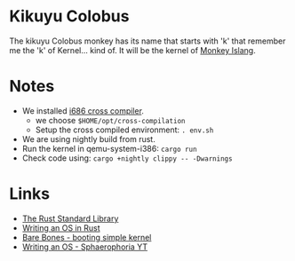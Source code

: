 # Kikuyu Colobus

The kikuyu Colobus monkey has its name that starts with 'k' that remember me the 'k' of Kernel... kind of.
It will be the kernel of [Monkey Islang](https://github.com/gthvn1/monkey_islang).

# Notes

- We installed [i686 cross compiler](https://wiki.osdev.org/Bare_Bones#Building_a_Cross-Compiler).
  - we choose `$HOME/opt/cross-compilation`
  - Setup the cross compiled environment: `. env.sh`
- We are using nightly build from rust.
- Run the kernel in qemu-system-i386: `cargo run`
- Check code using: `cargo +nightly clippy -- -Dwarnings`

# Links

- [The Rust Standard Library](https://doc.rust-lang.org/std/index.html)
- [Writing an OS in Rust](https://os.phil-opp.com/)
- [Bare Bones - booting simple kernel](https://wiki.osdev.org/Bare_Bones)
- [Writing an OS - Sphaerophoria YT](https://www.youtube.com/watch?v=gBykJMqDqH0&list=PL980gcR1LE3LBuWuSv2CL28HsfnpC4Qf7)
